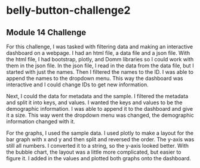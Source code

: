 # belly-button-challenge2
## Module 14 Challenge

For this challenge, I was tasked with filtering data and making an interactive dashboard on a webpage. I had an html file, a data file and a json file. With the html file, I had bootstrap, plotly, and Domm libraries so I could work with them in the json file. In the json file, I read in the data from the data file, but I started with just the names. Then I filtered the names to the ID. I was able to append the names to the dropdown menu. This way the dashboard was interactive and I could change IDs to get new information. 

Next, I could the data for metadata and the sample. I filtered the metadata and split it into keys, and values. I wanted the keys and values to be the demographic information.  I was able to append it to the dashboard and give it a size. This way went the dropdown menu was changed, the demographic information changed with it. 

For the graphs, I used the sample data. I used plotly to make a layout for the bar graph with x and y and then split and reversed the order. The y-axis was still all numbers. I converted it to a string, so the y-axis looked better. With the bubble chart, the layout was a little more complicated, but easier to figure it. I added in the values and plotted both graphs onto the dashboard. 
